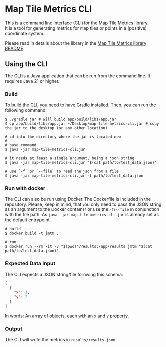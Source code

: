 # Map Tile Metrics CLI

This is a command line interface (CLI) for the Map Tile Metrics library.\
It is a tool for generating metrics for map tiles or points in a (positive) coordinate system.

Please read in details about the library in the [Map Tile Metrics library README](https://github.com/simonneutert/java-map-tile-metrics).

## Using the CLI

The CLI is a Java application that can be run from the command line. It requires Java 21 or higher.

### Build

To build the CLI, you need to have Gradle installed. Then, you can run the following command:

```shell
$ ./gradle jar # will build app/build/libs/app.jar
$ cp app/build/libs/app.jar ~/Desktop/map-tile-metrics-cli.jar # copy the jar to the desktop (or any other location)
```

```shell
# cd into the directory where the jar is located now
#
# base command
$ java -jar map-tile-metrics-cli.jar

# it needs at least a single argument, being a json string
$ java -jar map-tile-metrics-cli.jar "$(cat path/to/test_data.json)"

# use `-f` or `--file` to read the json from a file
$ java -jar map-tile-metrics-cli.jar -f path/to/test_data.json
```

### Run with docker

The CLI can also be run using Docker. The Dockerfile is included in the repository. Please, keep in mind, that you only need to pass the JSON string as an argument to the Docker container or use the `-f`/`--file` in conjunction with the file path. As `java -jar map-tile-metrics-cli.jar` is already set as the default entrypoint.

```shell
# build
$ docker build -t jmtm .

# run
$ docker run --rm -it -v "$(pwd)"/results:/app/results jmtm "$(cat path/to/test_data.json)"
```

### Expected Data Input

The CLI expects a JSON string/file following this schema:

```json
[
  {
    "x": 1,
    "y": 2
  }
]
```

In words: An array of objects, each with an `x` and `y` property.

### Output

The CLI will write the metrics in `results/results.json`.

